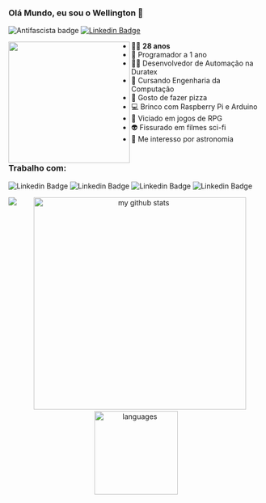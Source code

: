 ### Olá Mundo, eu sou o Wellington 👋

![Antifascista badge](https://img.shields.io/badge/dev-antifascista-red)
[![Linkedin Badge](https://img.shields.io/badge/-Linkedin-blue?logo=Linkedin&logoColor=white&link=https://www.linkedin.com/in/wellington-juvenal-ferreira-fonseca-a4b01a67/)](https://www.linkedin.com/in/wellington-juvenal-ferreira-fonseca-a4b01a67/)

<img src="https://cdn5.vectorstock.com/i/thumb-large/85/84/grated-cloud-data-and-computer-system-code-vector-21928584.jpg" align="left" width="240">

  
* 👨‍🦲 **28 anos**
* 👶 Programador a 1 ano
* 👨‍💻 Desenvolvedor de Automação na Duratex
* 🤖 Cursando Engenharia da Computação
* 🍕 Gosto de fazer pizza
* 💻 Brinco com Raspberry Pi e Arduino
* 🎲 Viciado em jogos de RPG
* 👽 Fissurado em filmes sci-fi
* 🌌 Me interesso por astronomia
#

### Trabalho com:

![Linkedin Badge](https://img.shields.io/badge/python%20-%2314354C.svg?&logo=python&logoColor=white)
![Linkedin Badge](https://img.shields.io/badge/-BluePrism-blue)
![Linkedin Badge](https://img.shields.io/badge/sap-0FAAFF?logo=sap&logoColor=white)
![Linkedin Badge](https://img.shields.io/badge/-VBA-brightgreen)

[<img src="https://user-images.githubusercontent.com/64553168/98723914-c054ed80-2371-11eb-9cde-7ba9ba32262e.PNG" align="left" width="">](https://docs.microsoft.com/pt-br/users/w-fonseca/)

<!-- status codes -->
  <div align="center">
    <p align="center">
      <img src="https://github-readme-stats.vercel.app/api?username=W-Fonseca&show_icons=true&theme=vue" alt="my github stats" width="420"/>&nbsp;<img src="https://github-readme-stats.vercel.app/api/top-langs/?username=W-Fonseca&layout=compact&theme=vue" alt="languages" height="165" hide_rank "True">
    </p>
  </div>
  
  
